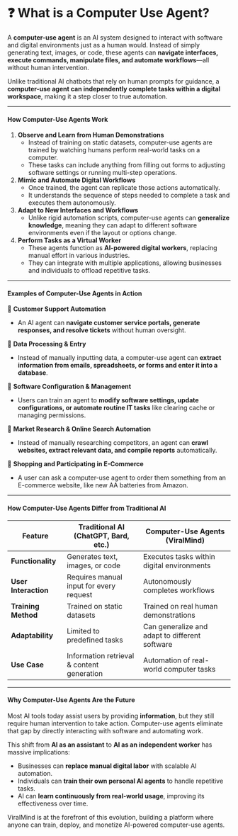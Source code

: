 # ❓ What is a Computer Use Agent?

A **computer-use agent** is an AI system designed to interact with software and digital environments just as a human would. Instead of simply generating text, images, or code, these agents can **navigate interfaces, execute commands, manipulate files, and automate workflows**—all without human intervention.

Unlike traditional AI chatbots that rely on human prompts for guidance, a **computer-use agent can independently complete tasks within a digital workspace**, making it a step closer to true automation.

***

#### **How Computer-Use Agents Work**

1. **Observe and Learn from Human Demonstrations**
   * Instead of training on static datasets, computer-use agents are trained by watching humans perform real-world tasks on a computer.
   * These tasks can include anything from filling out forms to adjusting software settings or running multi-step operations.
2. **Mimic and Automate Digital Workflows**
   * Once trained, the agent can replicate those actions automatically.
   * It understands the sequence of steps needed to complete a task and executes them autonomously.
3. **Adapt to New Interfaces and Workflows**
   * Unlike rigid automation scripts, computer-use agents can **generalize knowledge**, meaning they can adapt to different software environments even if the layout or options change.
4. **Perform Tasks as a Virtual Worker**
   * These agents function as **AI-powered digital workers**, replacing manual effort in various industries.
   * They can integrate with multiple applications, allowing businesses and individuals to offload repetitive tasks.

***

#### **Examples of Computer-Use Agents in Action**

🔹 **Customer Support Automation**

* An AI agent can **navigate customer service portals, generate responses, and resolve tickets** without human oversight.

🔹 **Data Processing & Entry**

* Instead of manually inputting data, a computer-use agent can **extract information from emails, spreadsheets, or forms and enter it into a database**.

🔹 **Software Configuration & Management**

* Users can train an agent to **modify software settings, update configurations, or automate routine IT tasks** like clearing cache or managing permissions.

🔹 **Market Research & Online Search Automation**

* Instead of manually researching competitors, an agent can **crawl websites, extract relevant data, and compile reports** automatically.

🔹 **Shopping and Participating in E-Commerce**

* A user can ask a computer-use agent to order them something from an E-commerce website, like new AA batteries from Amazon.

***

#### **How Computer-Use Agents Differ from Traditional AI**

| Feature              | Traditional AI (ChatGPT, Bard, etc.)       | Computer-Use Agents (ViralMind)                |
| -------------------- | ------------------------------------------ | ---------------------------------------------- |
| **Functionality**    | Generates text, images, or code            | Executes tasks within digital environments     |
| **User Interaction** | Requires manual input for every request    | Autonomously completes workflows               |
| **Training Method**  | Trained on static datasets                 | Trained on real human demonstrations           |
| **Adaptability**     | Limited to predefined tasks                | Can generalize and adapt to different software |
| **Use Case**         | Information retrieval & content generation | Automation of real-world computer tasks        |

***

#### **Why Computer-Use Agents Are the Future**

Most AI tools today assist users by providing **information**, but they still require human intervention to take action. Computer-use agents eliminate that gap by directly interacting with software and automating work.

This shift from **AI as an assistant** to **AI as an independent worker** has massive implications:

* Businesses can **replace manual digital labor** with scalable AI automation.
* Individuals can **train their own personal AI agents** to handle repetitive tasks.
* AI can **learn continuously from real-world usage**, improving its effectiveness over time.

ViralMind is at the forefront of this evolution, building a platform where anyone can train, deploy, and monetize AI-powered computer-use agents.
